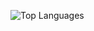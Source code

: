 ![Top Languages](https://github-readme-stats.vercel.app/api/top-langs/?username=areiljan&layout=compact&langs_count=8&theme=tokyonight)

